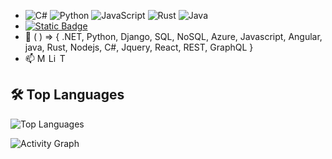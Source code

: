 - ![C#](https://img.shields.io/badge/c%23-%23239120.svg?style=for-the-badge&logo=c-sharp&logoColor=white) ![Python](https://img.shields.io/badge/python-3670A0?style=for-the-badge&logo=python&logoColor=ffdd54) ![JavaScript](https://img.shields.io/badge/javascript-%23323330.svg?style=for-the-badge&logo=javascript&logoColor=%23F7DF1E) ![Rust](https://img.shields.io/badge/rust-%23000000.svg?style=for-the-badge&logo=rust&logoColor=white) ![Java](https://img.shields.io/badge/java-%23ED8B00.svg?style=for-the-badge&logo=openjdk&logoColor=white)
- <a href="#"> <img alt="Static Badge" src="https://img.shields.io/badge/%20Senior%20Software%20Engineer%20-8A2BE2"></a>
- 🌱 ( ) => { .NET, Python, Django, SQL, NoSQL, Azure, Javascript, Angular, java, Rust, Nodejs, C#, Jquery, React, REST, GraphQL }
- 📫 <a href="mailto:adodo.austin.o@gmail.com" target="_blank"><img alt="Mail" src="https://img.shields.io/badge/Gmail-D14836?style=for-the-badge&logo=gmail&logoColor=white" style="height:1em; width: inherit;"></a> <a href="https://www.linkedin.com/in/austin-adodo-2855b41a9/" target="_blank"><img alt="LinkedIn" src="https://img.shields.io/badge/LinkedIn-0077B5?style=for-the-badge&logo=linkedin&logoColor=white" style="height:1em; width: inherit;"></a> <a href="#" target="_blank"><img alt="Twitter" src="https://img.shields.io/badge/Twitter-1DA1F2?style=for-the-badge&logo=twitter&logoColor=white" style="height:1em; width: inherit;"></a>


## 🛠 Top Languages
![Top Languages](https://github-readme-stats.vercel.app/api/top-langs/?username=AustinAdodo&layout=compact&theme=radical)


![Activity Graph](https://github-readme-activity-graph.vercel.app/graph?username=AustinAdodo&theme=github-compact)


<!---
AustinAdodo/AustinAdodo is a ✨ special ✨ repository because its `README.md` (this file) appears on your GitHub profile.
You can click the Preview link to take a look at your changes. 
## Stats
![GitHub Stats](https://github-readme-stats.vercel.app/api?username=AustinAdodo&show_icons=true&theme=radical)
https://github.com/Ashutosh00710/github-readme-activity-graph
--->
